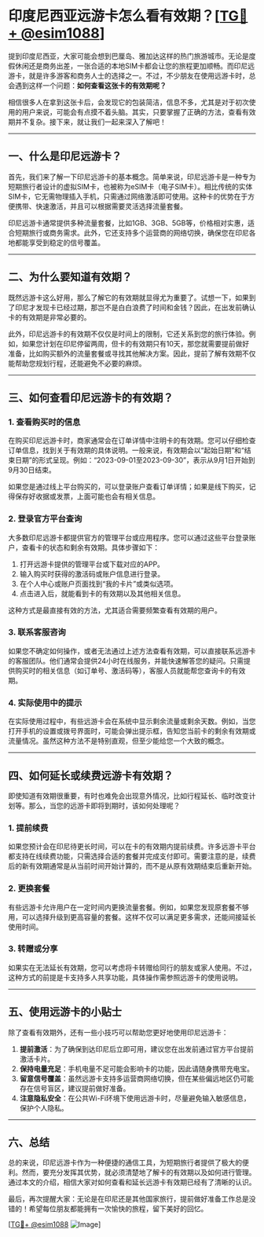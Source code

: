 # 印度尼西亚远游卡怎么看有效期？[[TG💪+ @esim1088](https://t.me/s/esim1088)]

提到印度尼西亚，大家可能会想到巴厘岛、雅加达这样的热门旅游城市。无论是度假休闲还是商务出差，一张合适的本地SIM卡都会让您的旅程更加顺畅。而印尼远游卡，就是许多游客和商务人士的选择之一。不过，不少朋友在使用远游卡时，总会遇到这样一个问题：**如何查看这张卡的有效期呢？**

相信很多人在拿到这张卡后，会发现它的包装简洁，信息不多，尤其是对于初次使用的用户来说，可能会有点摸不着头脑。其实，只要掌握了正确的方法，查看有效期并不复杂。接下来，就让我们一起来深入了解吧！

---

## **一、什么是印尼远游卡？**

首先，我们来了解一下印尼远游卡的基本概念。简单来说，印尼远游卡是一种专为短期旅行者设计的虚拟SIM卡，也被称为eSIM卡（电子SIM卡）。相比传统的实体SIM卡，它无需物理插入手机，只需通过网络激活即可使用。这种卡的优势在于方便携带、快速激活，并且可以根据需要灵活选择流量套餐。

印尼远游卡通常提供多种流量套餐，比如1GB、3GB、5GB等，价格相对实惠，适合短期旅行或商务需求。此外，它还支持多个运营商的网络切换，确保您在印尼各地都能享受到稳定的信号覆盖。

---

## **二、为什么要知道有效期？**

既然远游卡这么好用，那么了解它的有效期就显得尤为重要了。试想一下，如果到了印尼才发现卡已经过期，那岂不是白白浪费了时间和金钱？因此，在出发前确认卡的有效期是非常必要的。

此外，印尼远游卡的有效期不仅仅是时间上的限制，它还关系到您的旅行体验。例如，如果您计划在印尼停留两周，但卡的有效期只有10天，那您就需要提前做好准备，比如购买额外的流量套餐或寻找其他解决方案。因此，提前了解有效期不仅能帮助您规划行程，还能避免不必要的麻烦。

---

## **三、如何查看印尼远游卡的有效期？**

### **1. 查看购买时的信息**
在购买印尼远游卡时，商家通常会在订单详情中注明卡的有效期。您可以仔细检查订单信息，找到关于有效期的具体说明。一般来说，有效期会以“起始日期”和“结束日期”的形式呈现。例如：“2023-09-01至2023-09-30”，表示从9月1日开始到9月30日结束。

如果您是通过线上平台购买的，可以登录账户查看订单详情；如果是线下购买，记得保存好收据或发票，上面可能也会有相关信息。

### **2. 登录官方平台查询**
大多数印尼远游卡都提供官方的管理平台或应用程序。您可以通过这些平台登录账户，查看卡的状态和剩余有效期。具体步骤如下：

1. 打开远游卡提供的管理平台或下载对应的APP。
2. 输入购买时获得的激活码或账户信息进行登录。
3. 在个人中心或账户页面找到“我的卡片”或类似选项。
4. 点击进入后，就能看到卡的有效期以及其他相关信息。

这种方式是最直接有效的方法，尤其适合需要频繁查看有效期的用户。

### **3. 联系客服咨询**
如果您不确定如何操作，或者无法通过上述方法查看有效期，可以直接联系远游卡的客服团队。他们通常会提供24小时在线服务，并能快速解答您的疑问。只需提供购买时的相关信息（如订单号、激活码等），客服人员就能帮您查询卡的有效期。

### **4. 实际使用中的提示**
在实际使用过程中，有些远游卡会在系统中显示剩余流量或剩余天数。例如，当您打开手机的设置或拨号界面时，可能会弹出提示框，告知您当前卡的剩余有效期或流量情况。虽然这种方法不是特别直观，但至少能给您一个大致的概念。

---

## **四、如何延长或续费远游卡有效期？**

即使知道有效期很重要，有时也难免会出现意外情况，比如行程延长、临时改变计划等。那么，当您的远游卡即将到期时，该如何处理呢？

### **1. 提前续费**
如果您预计会在印尼待更长时间，可以在卡的有效期内提前续费。许多远游卡平台都支持在线续费功能，只需选择合适的套餐并完成支付即可。需要注意的是，续费后的新有效期通常是从当前时间开始计算的，而不是从原有效期结束后重新开始。

### **2. 更换套餐**
有些远游卡允许用户在一定时间内更换流量套餐。例如，如果您发现原套餐不够用，可以选择升级到更高容量的套餐。这样不仅可以满足更多需求，还能间接延长使用时间。

### **3. 转赠或分享**
如果实在无法延长有效期，您可以考虑将卡转赠给同行的朋友或家人使用。不过，这种方式的前提是卡支持多人共享功能，具体操作需参照远游卡的使用说明。

---

## **五、使用远游卡的小贴士**

除了查看有效期外，还有一些小技巧可以帮助您更好地使用印尼远游卡：

1. **提前激活**：为了确保到达印尼后立即可用，建议您在出发前通过官方平台提前激活卡片。
2. **保持电量充足**：手机电量不足可能会影响卡的功能，因此请随身携带充电宝。
3. **留意信号覆盖**：虽然远游卡支持多运营商网络切换，但在某些偏远地区仍可能存在信号盲区，建议提前做好准备。
4. **注意隐私安全**：在公共Wi-Fi环境下使用远游卡时，尽量避免输入敏感信息，保护个人隐私。

---

## **六、总结**

总的来说，印尼远游卡作为一种便捷的通信工具，为短期旅行者提供了极大的便利。然而，要充分发挥其优势，就必须清楚地了解卡的有效期以及如何进行管理。通过本文的介绍，相信大家对如何查看和延长远游卡有效期已经有了清晰的认识。

最后，再次提醒大家：无论是在印尼还是其他国家旅行，提前做好准备工作总是没错的！希望每位朋友都能拥有一次愉快的旅程，留下美好的回忆。

[[TG💪+ @esim1088](https://t.me/s/esim1088) ![Image](https://i.postimg.cc/4NQfJmqS/Snipaste-2025-05-13-00-14-12.png)]